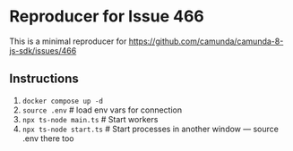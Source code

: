 # Reproducer for Issue 466

This is a minimal reproducer for https://github.com/camunda/camunda-8-js-sdk/issues/466

## Instructions

1. `docker compose up -d`
2. `source .env` # load env vars for connection
2. `npx ts-node main.ts` # Start workers
3. `npx ts-node start.ts` # Start processes in another window — source .env there too


